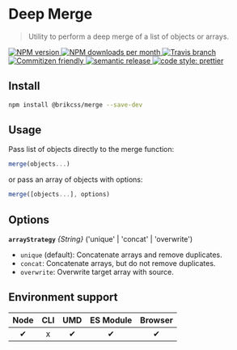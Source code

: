 # Deep Merge

> Utility to perform a deep merge of a list of objects or arrays.

<!-- Shields. -->
<p>
	<!-- NPM version. -->
	<a href="https://www.npmjs.com/package/@brikcss/merge">
		<img alt="NPM version" src="https://img.shields.io/npm/v/@brikcss/merge.svg?style=flat-square">
	</a>
	<!-- NPM downloads/month. -->
	<a href="https://www.npmjs.com/package/@brikcss/merge">
		<img alt="NPM downloads per month" src="https://img.shields.io/npm/dm/@brikcss/merge.svg?style=flat-square">
	</a>
	<!-- Travis branch. -->
	<a href="https://github.com/brikcss/merge/tree/master">
		<img alt="Travis branch" src="https://img.shields.io/travis/rust-lang/rust/master.svg?style=flat-square&label=master">
	</a>
	<!-- Commitizen friendly. -->
	<a href="http://commitizen.github.io/cz-cli/">
		<img alt="Commitizen friendly" src="https://img.shields.io/badge/commitizen-friendly-brightgreen.svg?style=flat-square">
	</a>
	<!-- Semantic release. -->
	<a href="https://github.com/semantic-release/semantic-release">
		<img alt="semantic release" src="https://img.shields.io/badge/%20%20%F0%9F%93%A6%F0%9F%9A%80-semantic--release-e10079.svg?style=flat-square">
	</a>
	<!-- Prettier code style. -->
	<a href="https://prettier.io/">
		<img alt="code style: prettier" src="https://img.shields.io/badge/code_style-prettier-ff69b4.svg?style=flat-square">
	</a>
	<!-- MIT License. -->
	<!-- <a href="https://choosealicense.com/licenses/mit/">
		<img alt="License" src="https://img.shields.io/npm/l/express.svg?style=flat-square">
	</a> -->
</p>

## Install

```sh
npm install @brikcss/merge --save-dev
```

## Usage

Pass list of objects directly to the merge function:

```js
merge(objects...)
```

or pass an array of objects with options:

```js
merge([objects...], options)
```

## Options

**`arrayStrategy`** _{String}_ ('unique' | 'concat' | 'overwrite')

- `unique` (default): Concatenate arrays and remove duplicates.
- `concat`: Concatenate arrays, but do not remove duplicates.
- `overwrite`: Overwrite target array with source.

## Environment support

| Node   | CLI   | UMD   | ES Module | Browser   |
|:------:|:-----:|:-----:|:---------:|:---------:|
| ✔      | x     | ✔    | ✔         | ✔         |
